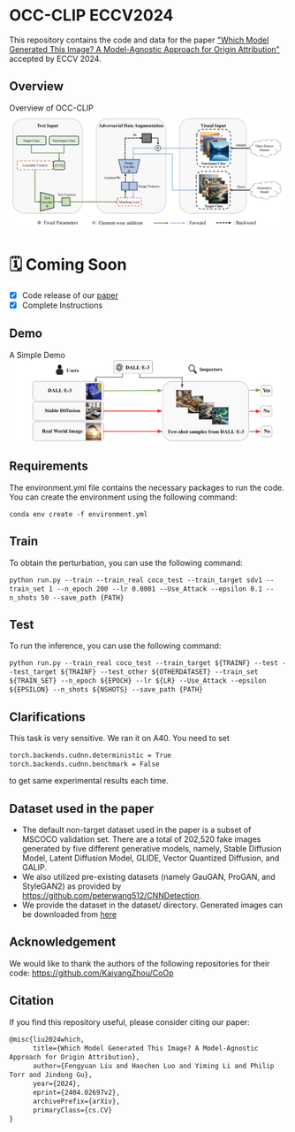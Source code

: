 # OCC-CLIP ECCV2024
This repository contains the code and data for the paper ["Which Model Generated This Image? A Model-Agnostic Approach for Origin Attribution"](https://arxiv.org/abs/2404.02697v2) accepted by ECCV 2024.
## Overview
Overview of OCC-CLIP
![OCC-CLIP Overview](Flowchat.png)

# 🗓 Coming Soon
- [x] Code release of our [paper](https://arxiv.org/abs/2404.02697v2)
- [x] Complete Instructions

## Demo
A Simple Demo
![Simple Demo](Teaser.png)

## Requirements
The environment.yml file contains the necessary packages to run the code. You can create the environment using the following command:
```
conda env create -f environment.yml
```

## Train
To obtain the perturbation, you can use the following command:
```
python run.py --train --train_real coco_test --train_target sdv1 --train_set 1 --n_epoch 200 --lr 0.0001 --Use_Attack --epsilon 0.1 --n_shots 50 --save_path {PATH}
```

## Test
To run the inference, you can use the following command:
```
python run.py --train_real coco_test --train_target ${TRAINF} --test --test_target ${TRAINF} --test_other ${OTHERDATASET} --train_set ${TRAIN_SET} --n_epoch ${EPOCH} --lr ${LR} --Use_Attack --epsilon ${EPSILON} --n_shots ${NSHOTS} --save_path {PATH}
```


## Clarifications
This task is very sensitive. We ran it on A40.
You need to set 
```
torch.backends.cudnn.deterministic = True
torch.backends.cudnn.benchmark = False
```
to get same experimental results each time.

## Dataset used in the paper

- The default non-target dataset used in the paper is a subset of MSCOCO validation set. There are a total of 202,520 fake images generated by five different generative models, namely, Stable Diffusion Model, Latent Diffusion Model, GLIDE, Vector Quantized Diffusion, and GALIP.
- We also utilized pre-existing datasets (namely GauGAN, ProGAN, and StyleGAN2) as provided by https://github.com/peterwang512/CNNDetection.
- We provide the dataset in the dataset/ directory. Generated images can be downloaded from [here](https://drive.google.com/drive/folders/0B_6QlNu0UvSmflVTclRQeEZtVGpJVWFXcGlaSkNVMFh5V1ZWVWdRa1d2SDdEdzNwc0NwOG8?resourcekey=0-Gff5JTYKYiyObeUz7e3FMA&usp=)

## Acknowledgement
We would like to thank the authors of the following repositories for their code: https://github.com/KaiyangZhou/CoOp

## Citation
If you find this repository useful, please consider citing our paper:
```
@misc{liu2024which,
      title={Which Model Generated This Image? A Model-Agnostic Approach for Origin Attribution}, 
      author={Fengyuan Liu and Haochen Luo and Yiming Li and Philip Torr and Jindong Gu},
      year={2024},
      eprint={2404.02697v2},
      archivePrefix={arXiv},
      primaryClass={cs.CV}
}
```
